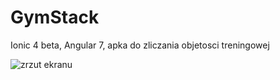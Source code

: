 # GymStack
Ionic 4 beta, Angular 7, apka do zliczania objetosci treningowej


![zrzut ekranu](https://drive.google.com/uc?id=1Ny8rsDdVlSxFg-fSNHhn3lE61piluq2Q)
